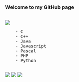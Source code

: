 ### Welcome to my GitHub page
</br>
<img src="https://visitor-badge.laobi.icu/badge?page_id=zhenye-na.zhenye-na">
</br>
<pre>
	- C
	- C++
	- Java
	- Javascript
	- Pascal
	- PHP
	- Python
</pre>
</br>
<div>
<img src="https://img.shields.io/badge/OS-Linux-informational?style=flat&logo=linux&logoColor=white&color=6aa6f8">
<img src="https://img.shields.io/badge/Code-Python-informational?style=flat&logo=python&logoColor=white&color=6aa6f8">
<img src="https://img.shields.io/badge/Shell-Bash-informational?style=flat&logo=gnu-bash&logoColor=white&color=6aa6f8">
</div>
